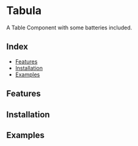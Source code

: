 # Tabula
A Table Component with some batteries included.

## Index
* [Features](#features)
* [Installation](#installation)
* [Examples](#examples)

## Features


## Installation


## Examples
